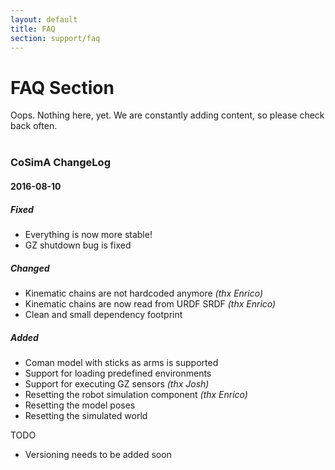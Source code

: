 ```yaml
---
layout: default
title: FAQ
section: support/faq
---
```

<style>
  h3 {
    margin: 40px 0px 20px 0px;
  }
</style>
<div class="page-header">
  <h1>FAQ Section</h1>
</div>

Oops. Nothing here, yet. We are constantly adding content, so please check back often.

### CoSimA ChangeLog

#### 2016-08-10

##### Fixed
- Everything is now more stable!
- GZ shutdown bug is fixed

##### Changed
- Kinematic chains are not hardcoded anymore _(thx Enrico)_
- Kinematic chains are now read from URDF SRDF _(thx Enrico)_
- Clean and small dependency footprint

##### Added
- Coman model with sticks as arms is supported
- Support for loading predefined environments
- Support for executing GZ sensors _(thx Josh)_
- Resetting the robot simulation component _(thx Enrico)_
- Resetting the model poses
- Resetting the simulated world

TODO

- Versioning needs to be added soon
